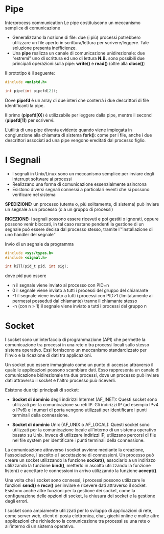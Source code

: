 # Pipe
Interprocess communication
Le pipe costituiscono un meccanismo semplice di comunicazione
- Generalizzano la nozione di file: due (i più) processi potrebbero utilizzare un file aperto in scrittura/lettura per scrivere/leggere.
Tale soluzione presenta inefficienze.
- Una **pipe** realizza un canale di comunicazione unidirezionale: due “estremi” uno di scrittura ed uno di lettura
**N.B.** sono possibili due principali operazioni sulla pipe: **write()** e **read()** (oltre alla **close()**)

Il prototipo è il seguente:
```C
#include <unistd.h>

int pipe(int pipefd[2]);
```
Dove **pipefd** è un array di due interi che conterrà i due descrittori di file identificanti la pipe.

Il primo (**pipefd[0]**) è utilizzabile per leggere dalla pipe, mentre il second (**pipefd[1]**) per scrivervi.

L’utilità di una pipe diventa evidente quando viene impiegata in congiunzione alla chiamata di sistema **fork()**: come per i file, anche i due descrittori associati ad una pipe vengono ereditati dal processo figlio.

# I Segnali
- I segnali in Unix/Linux sono un meccanismo semplice per inviare degli interrupt software ai processi
- Realizzano una forma di comunicazione essenzialmente asincrona
- Esistono diversi segnali connessi a particolari eventi che si possono verificare nel sistema

**SPEDIZIONE:** un processo (utente o, più solitamente, di sistema) può inviare un segnale a un processo (o a un gruppo di processi)

**RICEZIONE:** i segnali possono essere ricevuti e poi gestiti o ignorati, oppure possono venir bloccati, in tal caso restano pendenti
la gestione di un segnale può essere decisa dal processo stesso, tramite l’“installazione di uno handler del segnale”

Invio di un segnale da programma
```C
#include <sys/types.h>
#include <signal.h>

int kill(pid_t pid, int sig);
```
dove pid può essere
- n il segnale viene inviato al processo con PID=n
- 0 il segnale viene inviato a tutti i processi del gruppo del chiamante
- -1 il segnale viene inviato a tutti i processi con PID>1 (limitatamente ai permessi posseduti dal chiamante) tranne il chiamante stesso
- -n (con n > 1) il segnale viene inviato a tutti i processi del gruppo n

# Socket
I socket sono un'interfaccia di programmazione (API) che permette la comunicazione tra processi in una rete o tra processi locali sullo stesso sistema operativo. Essi forniscono un meccanismo standardizzato per l'invio e la ricezione di dati tra applicazioni.

Un socket può essere immaginato come un punto di accesso attraverso il quale le applicazioni possono scambiare dati. Esso rappresenta un canale di comunicazione bidirezionale tra due processi, dove un processo può inviare dati attraverso il socket e l'altro processo può riceverli.

Esistono due tipi principali di socket:

- **Socket di dominio** degli indirizzi Internet (AF_INET): Questi socket sono utilizzati per la comunicazione su reti IP. Gli indirizzi IP (ad esempio IPv4 o IPv6) e i numeri di porta vengono utilizzati per identificare i punti terminali della connessione.

- **Socket di dominio** Unix (AF_UNIX o AF_LOCAL): Questi socket sono utilizzati per la comunicazione locale all'interno di un sistema operativo basato su Unix. Invece di utilizzare indirizzi IP, utilizzano percorsi di file nel file system per identificare i punti terminali della connessione.

La comunicazione attraverso i socket avviene mediante la creazione, l'associazione, l'ascolto e l'accettazione di connessioni. Un processo può creare un socket utilizzando la funzione **socket()**, associarlo a un indirizzo utilizzando la funzione **bind()**, metterlo in ascolto utilizzando la funzione listen() e accettare le connessioni in arrivo utilizzando la funzione **accept()**.

Una volta che i socket sono connessi, i processi possono utilizzare le funzioni **send()** e **recv()** per inviare e ricevere dati attraverso il socket. Esistono anche altre funzioni per la gestione dei socket, come la configurazione delle opzioni di socket, la chiusura dei socket e la gestione degli errori.

I socket sono ampiamente utilizzati per lo sviluppo di applicazioni di rete, come server web, client di posta elettronica, chat, giochi online e molte altre applicazioni che richiedono la comunicazione tra processi su una rete o all'interno di un sistema operativo.
